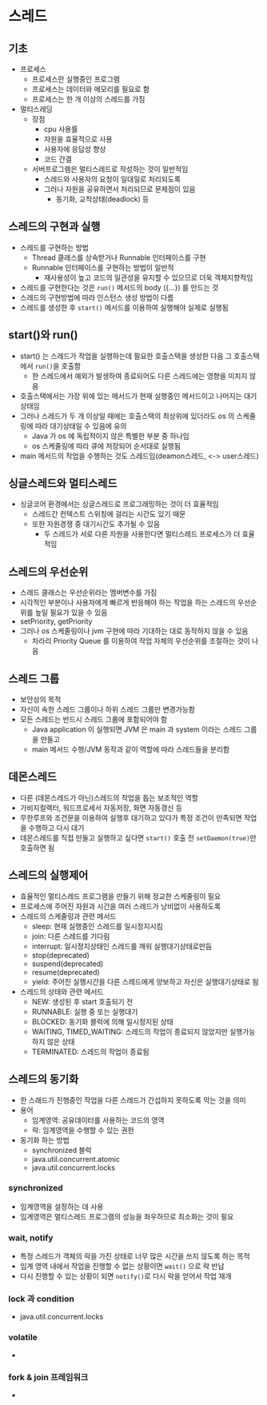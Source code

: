 # 스레드
## 기초
- 프로세스
  - 프로세스란 실행중인 프로그램
  - 프로세스는 데이터와 메모리를 필요로 함
  - 프로세스는 한 개 이상의 스레드를 가짐
- 멀티스레딩
  - 장점
    - cpu 사용률
    - 자원을 효율적으로 사용
    - 사용자에 응답성 향상
    - 코드 간결  
  - 서버프로그램은 멀티스레드로 작성하는 것이 일반적임
    - 스레드와 사용자의 요청이 일대일로 처리되도록
    - 그러나 자원을 공유하면서 처리되므로 문제점이 있음
      - 동기화, 교착상태(deadlock) 등
## 스레드의 구현과 실행
- 스레드를 구현하는 방법
  - Thread 클래스를 상속받거나 Runnable 인터페이스를 구현
  - Runnable 인터페이스를 구현하는 방법이 일반적
    - 재사용성이 높고 코드의 일관성을 유지할 수 있으므로 더욱 객체지향적임
- 스레드를 구현한다는 것은 `run()` 메서드의 body ({...}) 를 만드는 것
- 스레드의 구현방법에 따라 인스턴스 생성 방법이 다름
- 스레드를 생성한 후 `start()` 메서드를 이용하여 실행해야 실제로 실행됨 
## start()와 run()
- start() 는 스레드가 작업을 실행하는데 필요한 호출스택을 생성한 다음 그 호출스택에서 `run()`을 호출함
  - 한 스레드에서 예외가 발생하여 종료되어도 다른 스레드에는 영향을 미치지 않음 
- 호출스택에서는 가장 위에 있는 메서드가 현재 실행중인 메서드이고 나머지는 대기상태임
- 그러나 스레드가 두 개 이상일 때에는 호출스택의 최상위에 있더라도 os 의 스케줄링에 따라 대기상태일 수 있음에 유의
  - Java 가 os 에 독립적이지 않은 특별한 부분 중 하나임 
  - os 스케줄링에 따라 큐에 저장되어 순서대로 실행됨
- main 메서드의 작업을 수행하는 것도 스레드임(deamon스레드, <-> user스레드)
## 싱글스레드와 멀티스레드
- 싱글코어 환경에서는 싱글스레드로 프로그래밍하는 것이 더 효율적임
  - 스레드간 컨텍스트 스위칭에 걸리는 시간도 있기 때문
  - 또한 자원경쟁 중 대기시간도 추가될 수 있음
    - 두 스레드가 서로 다른 자원을 사용한다면 멀티스레드 프로세스가 더 효율적임
## 스레드의 우선순위
- 스레드 클래스는 우선순위라는 멤버변수를 가짐
- 시각적인 부분이나 사용자에게 빠르게 반응해야 하는 작업을 하는 스레드의 우선순위를 높일 필요가 있을 수 있음
- setPriority, getPriority
- 그러나 os 스케줄링이나 jvm 구현에 따라 기대하는 대로 동작하지 않을 수 있음
  - 차라리 Priority Queue 를 이용하여 작업 자체의 우선순위를 조절하는 것이 나음
## 스레드 그룹
- 보안상의 목적
- 자신이 속한 스레드 그룹이나 하위 스레드 그룹만 변경가능함
- 모든 스레드는 반드시 스레드 그룹에 포함되어야 함
  - Java application 이 실행되면 JVM 은 main 과 system 이라는 스레드 그룹을 만들고
  - main 메서드 수행/JVM 동작과 같이 역할에 따라 스레드들을 분리함
## 데몬스레드
- 다른 (데몬스레드가 아닌)스레드의 작업을 돕는 보조적인 역할
- 가비지컬렉터, 워드프로세서 자동저장, 화면 자동갱신 등
- 무한루프와 조건문을 이용하여 실행후 대기하고 있다가 특정 조건이 만족되면 작업을 수행하고 다시 대기
- 데몬스레드를 직접 만들고 실행하고 싶다면 `start()` 호출 전 `setDaemon(true)`만 호출하면 됨
## 스레드의 실행제어 
- 효율적인 멀티스레드 프로그램을 만들기 위해 정교한 스케줄링이 필요
- 프로세스에 주어진 자원과 시간을 여러 스레드가 낭비없이 사용하도록
- 스레드의 스케줄링과 관련 메서드
  - sleep: 현재 실행중인 스레드를 일시정지시킴
  - join: 다른 스레드를 기다림
  - interrupt: 일시정지상태인 스레드를 깨워 실행대기상태로만듬
  - stop(deprecated)
  - suspend(deprecated)
  - resume(deprecated)
  - yield: 주어진 실행시간을 다른 스레드에게 양보하고 자신은 실행대기상태로 됨
- 스레드의 상태와 관련 메서드
  - NEW: 생성된 후 start 호출되기 전
  - RUNNABLE: 실행 중 또는 실행대기
  - BLOCKED: 동기화 블럭에 의해 일시정지된 상태
  - WAITING, TIMED_WAITING: 스레드의 작업이 종료되지 않았지만 실행가능하지 않은 상태
  - TERMINATED: 스레드의 작업이 종료됨
## 스레드의 동기화
- 한 스래드가 진행중인 작업을 다른 스레드가 간섭하지 못하도록 막는 것을 의미
- 용어
  - 임계영역: 공유데이터를 사용하는 코드의 영역
  - 락: 임계영역을 수행할 수 있는 권한 
- 동기화 하는 방법
  - synchronized 블럭
  - java.util.concurrent.atomic
  - java.util.concurrent.locks 
### synchronized
- 임계영역을 설정하는 데 사용
- 임계영역은 멀티스레드 프로그램의 성능을 좌우하므로 최소화는 것이 필요
### wait, notify
- 특정 스레드가 객체의 락을 가진 상태로 너무 많은 시간을 쓰지 않도록 하는 목적
- 임계 영역 내에서 작업을 진행할 수 없는 상황이면 `wait()` 으로 락 반납
- 다시 진행할 수 있는 상황이 되면 `notify()`로 다시 락을 얻어서 작업 재개
### lock 과 condition
- java.util.concurrent.locks 
### volatile
- 
### fork & join 프레임워크
- 
